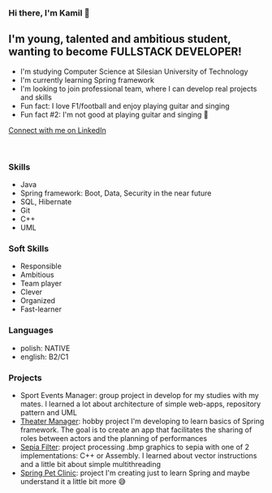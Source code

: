 ### Hi there, I'm Kamil 👋

## I'm young, talented and ambitious student, wanting to become FULLSTACK DEVELOPER!
- I'm studying Computer Science at Silesian University of Technology
- I'm currently learning Spring framework
- I'm looking to join professional team, where I can develop real projects and skills
- Fun fact: I love F1/football and enjoy playing guitar and singing
- Fun fact #2: I'm not good at playing guitar and singing 🤣

[Connect with me on LinkedIn](https://www.linkedin.com/in/k-musialowski)

<br/>

### Skills

- Java
- Spring framework: Boot, Data, Security in the near future
- SQL, Hibernate
- Git
- C++
- UML

### Soft Skills

- Responsible
- Ambitious
- Team player
- Clever
- Organized
- Fast-learner

### Languages

- polish: NATIVE
- english: B2/C1

### Projects

- Sport Events Manager: group project in develop for my studies with my mates. I learned a lot about architecture of simple web-apps, repository pattern and UML
- [Theater Manager](https://github.com/KamilMusialowski/Theater_Manager): hobby project I'm developing to learn basics of Spring framework. The goal is to create an app that facilitates the sharing of roles between actors and the planning of performances
- [Sepia Filter](https://github.com/KamilMusialowski/Sepia-ASM-project): project processing .bmp graphics to sepia with one of 2 implementations: C++ or Assembly. I learned about vector instructions and a little bit about simple multithreading
- [Spring Pet Clinic](): project I'm creating just to learn Spring and maybe understand it a little bit more 😅
